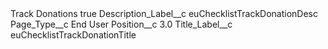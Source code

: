 <?xml version="1.0" encoding="UTF-8"?>
<CustomMetadata xmlns="http://soap.sforce.com/2006/04/metadata" xmlns:xsi="http://www.w3.org/2001/XMLSchema-instance" xmlns:xsd="http://www.w3.org/2001/XMLSchema">
    <label>Track Donations</label>
    <protected>true</protected>
    <values>
        <field>Description_Label__c</field>
        <value xsi:type="xsd:string">euChecklistTrackDonationDesc</value>
    </values>
    <values>
        <field>Page_Type__c</field>
        <value xsi:type="xsd:string">End User</value>
    </values>
    <values>
        <field>Position__c</field>
        <value xsi:type="xsd:double">3.0</value>
    </values>
    <values>
        <field>Title_Label__c</field>
        <value xsi:type="xsd:string">euChecklistTrackDonationTitle</value>
    </values>
</CustomMetadata>

